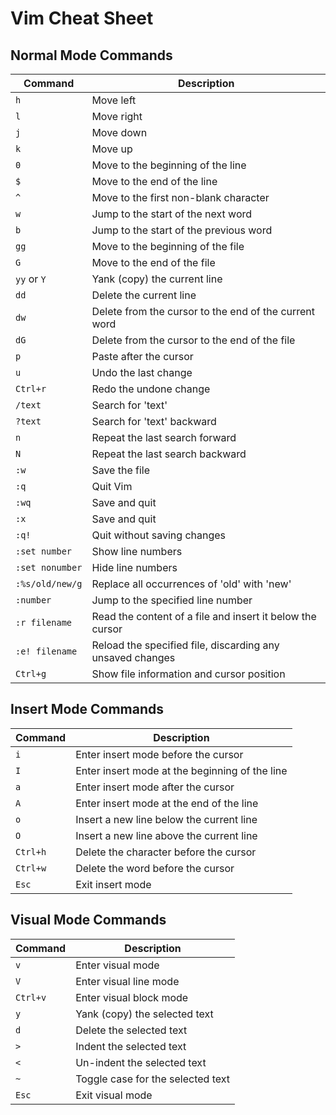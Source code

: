 # Vim Cheat Sheet

## Normal Mode Commands

| **Command** | **Description**                        |
| ----------- | -------------------------------------- |
| `h`         | Move left                              |
| `l`         | Move right                             |
| `j`         | Move down                              |
| `k`         | Move up                                |
| `0`         | Move to the beginning of the line      |
| `$`         | Move to the end of the line            |
| `^`         | Move to the first non-blank character  |
| `w`         | Jump to the start of the next word     |
| `b`         | Jump to the start of the previous word |
| `gg`        | Move to the beginning of the file      |
| `G`         | Move to the end of the file            |
| `yy` or `Y` | Yank (copy) the current line           |
| `dd`        | Delete the current line                |
| `dw`        | Delete from the cursor to the end of the current word |
| `dG`        | Delete from the cursor to the end of the file |
| `p`         | Paste after the cursor                 |
| `u`         | Undo the last change                   |
| `Ctrl+r`    | Redo the undone change                 |
| `/text`     | Search for 'text'                      |
| `?text`     | Search for 'text' backward             |
| `n`         | Repeat the last search forward         |
| `N`         | Repeat the last search backward        |
| `:w`        | Save the file                          |
| `:q`        | Quit Vim                               |
| `:wq`       | Save and quit                          |
| `:x`        | Save and quit                          |
| `:q!`       | Quit without saving changes            |
| `:set number`| Show line numbers                      |
| `:set nonumber`| Hide line numbers                   |
| `:%s/old/new/g`| Replace all occurrences of 'old' with 'new' |
| `:number`   | Jump to the specified line number      |
| `:r filename`| Read the content of a file and insert it below the cursor |
| `:e! filename`| Reload the specified file, discarding any unsaved changes |
| `Ctrl+g`    | Show file information and cursor position |

## Insert Mode Commands

| **Command** | **Description**                                |
| ----------- | ---------------------------------------------- |
| `i`         | Enter insert mode before the cursor            |
| `I`         | Enter insert mode at the beginning of the line |
| `a`         | Enter insert mode after the cursor             |
| `A`         | Enter insert mode at the end of the line       |
| `o`         | Insert a new line below the current line       |
| `O`         | Insert a new line above the current line       |
| `Ctrl+h`    | Delete the character before the cursor         |
| `Ctrl+w`    | Delete the word before the cursor              |
| `Esc`       | Exit insert mode                               |

## Visual Mode Commands

| **Command** | **Description**                   |
| ----------- | --------------------------------- |
| `v`         | Enter visual mode                 |
| `V`         | Enter visual line mode            |
| `Ctrl+v`    | Enter visual block mode           |
| `y`         | Yank (copy) the selected text     |
| `d`         | Delete the selected text          |
| `>`         | Indent the selected text          |
| `<`         | Un-indent the selected text       |
| `~`         | Toggle case for the selected text |
| `Esc`       | Exit visual mode                  |
